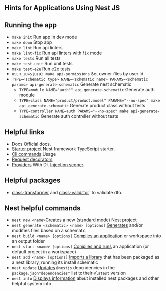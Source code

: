 ## Hints for Applications Using Nest JS

## Running the app
* `make init` Run app in dev mode
* `make down` Stop app
* `make lint` Run api linters
* `make lint-fix` Run api linters with `fix` mode
* `make tests` Run all tests
* `make test-unit` Run unit tests
* `make test-e2e` Run e2e tests
* `USER_ID=${UID} make api-permissions` Set owner files by user id.
* `TYPE=<schematic type> NAME=<schematic name> PARAMS=<schematic params> api-generate-schematic` Generate nest schematic
  * `TYPE=module NAME="auth"" api-generate-schematic` Generate auth module
  * `TYPE=class NAME="product/product.model" PARAMS="--no-spec" make api-generate-schematic` Generate product class without tests
  * `TYPE=controller NAME=auth PARAMS="--no-spec" make api-generate-schematic` Generate auth controller without tests

## Helpful links
* [Docs][101] Official docs.
* [Starter project][102] Nest framework TypeScript starter.
* [Cli commands][103] Usage
* [Request decorators][104]
* [Providers][105] With DI. [Injection scopes][106]

## Helpful packages
* [class-transformer][301] and [class-validator][302]` to validate dto.

## Nest helpful commands
* `nest new <name>`[Creates][201] a new (standard mode) Nest project
* `nest generate <schematic> <name> [options]` [Generates][202] and/or modifies files based on a schematic
* `nest build <name> [options]` [Compiles an application][203] or workspace into an output folder
* `nest start <name> [options]` [Compiles and runs][204] an application (or default project in a workspace)
* `nest add <name> [options]` [Imports a library][205] that has been packaged as a nest library, running its install schematic
* `nest update` [Updates][206] `@nestjs` dependencies in the `package.json"dependencies"` list to their `@latest` version
* `nest info` [Displays information][207] about installed nest packages and other helpful system info

[101]: https://docs.nestjs.com/
[102]: https://github.com/nestjs/typescript-starter
[103]: https://docs.nestjs.com/cli/usages
[104]: https://docs.nestjs.com/controllers#request-object
[105]: https://docs.nestjs.com/providers
[106]: https://docs.nestjs.com/fundamentals/injection-scopes

[201]: https://docs.nestjs.com/cli/usages#nest-new
[202]: https://docs.nestjs.com/cli/usages#nest-generate
[203]: https://docs.nestjs.com/cli/usages#nest-build
[204]: https://docs.nestjs.com/cli/usages#nest-start
[205]: https://docs.nestjs.com/cli/usages#nest-add
[206]: https://docs.nestjs.com/cli/usages#nest-update
[207]: https://docs.nestjs.com/cli/usages#nest-info

[301]: https://github.com/typestack/class-transformer
[302]: https://github.com/typestack/class-validator
